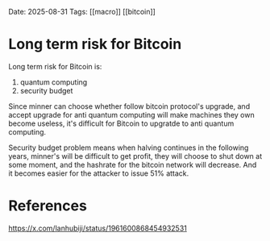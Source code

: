 Date: 2025-08-31
Tags: [[macro]] [[bitcoin]]

# Long term risk for Bitcoin

Long term risk for Bitcoin is:
1. quantum computing
2. security budget

Since minner can choose whether follow bitcoin protocol's upgrade, and accept upgrade for anti quantum computing will make machines they own become useless, it's difficult for Bitcoin to upgratde to anti quantum computing.

Security budget problem means when halving continues in the following years, minner's will be difficult to get profit, they will choose to shut down at some moment, and the hashrate for the bitcoin network will decrease. And it becomes easier for the attacker to issue 51% attack.




# References
https://x.com/lanhubiji/status/1961600868454932531